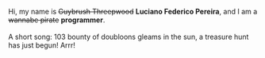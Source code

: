 Hi, my name is ~~Guybrush Threepwood~~ **Luciano Federico Pereira**, and I am a ~~wannabe pirate~~ **programmer**.<br><br>A short song: 103 bounty of doubloons gleams in the sun, a treasure hunt has just begun! Arrr!
